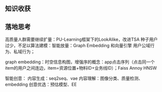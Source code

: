 ## 知识收获


## 落地思考
高质量人群需要继续扩量：PU-Learning框架下的LookAlike，改进TSA
种子用户过少，不足以算法建模：智能放量：Graph Embedding 和向量引擎
用户公域行为、私域行为；

graph embedding：时空信息构图，增强序的概念：app点击序列（点击同一个item的用户之间连边，item=资源位置+物料ID+业务线ID）；Faiss Annoy HNSW

智能创意：
  内容生成：seq2seq、vae
  内容理解：图像分类、质量检测、embedding
  创意优选：预估模型、EE



